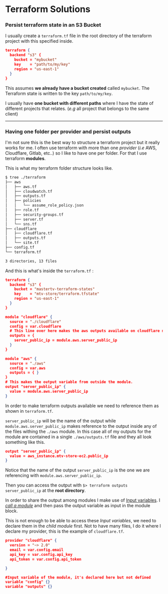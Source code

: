 # Terraform Solutions

### Persist terraform state in an S3 Bucket

I usually create a `terraform.tf` file in the root directory of the terraform project with this specified inside.

```json
terraform {
  backend "s3" {
    bucket = "mybucket"
    key    = "path/to/my/key"
    region = "us-east-1"
  }
}
```

This assumes **we already have a bucket created** called `mybucket`. The Terraform state is written to the key `path/to/my/key`. 

I usually have **one bucket with different paths** where I have the state of different projects that relates. (*e.g* all project that belongs to the same client)

------

### Having one folder per provider and persist outputs

I'm not sure this is the best way to structure a terraform project but it really works for me. I often use terraform with more than one *provider* (*i.e* AWS, Cloudflare, Gitlab, etc..) so I like to have one per folder. For that I use terraform **modules**.

This is what my terraform folder structure looks like.

```bash
$ tree ./terraform
├── aws
│   ├── aws.tf
│   ├── cloudwatch.tf
│   ├── outputs.tf
│   ├── policies
│   │   └── assume_role_policy.json
│   ├── role.tf
│   ├── security-groups.tf
│   ├── server.tf
│   └── sns.tf
├── cloudflare
│   ├── cloudflare.tf
│   ├── outputs.tf
│   └── site.tf
├── config.tf
└── terraform.tf

3 directories, 13 files
```

And this is what's inside the `terraform.tf` :

```json
terraform {
  backend "s3" {
    bucket = "mastertv-terraform-states"
    key    = "mtv-store/terraform.tfstate"
    region = "us-east-1"
  }
}

module "cloudflare" {
  source = "./cloudflare"
  config = var.cloudflare
  # This line over here makes the aws outputs available on cloudflare module.
  outputs = {
    server_public_ip = module.aws.server_public_ip
  }
}

module "aws" {
  source = "./aws"
  config = var.aws
  outputs = { }
}
# This makes the output variable from outside the module.
output "server_public_ip" {
  value = module.aws.server_public_ip
}
```

In order to make terraform outputs available we need to reference them as shown in `terraform.tf`.

`server_public_ip` will be the name of the output while `module.aws.server_public_ip` makes reference to the output inside any of the files withing the `./aws` module. In this case all of my outputs for the module are contained in a single `./aws/outputs.tf` file and they all look something like this.

```json
output "server_public_ip" {
  value = aws_instance.mtv-store-ec2.public_ip
}
```

Notice that the name of the output `server_public_ip` is the one we are referencing with `module.aws.server_public_ip`.

Then you can access the output with `$> terraform outputs server_public_ip` at the **root directory**.



In order to share the output among modules I make use of [Input variables](https://www.terraform.io/docs/configuration/variables.html). I [*call a module*](https://www.terraform.io/docs/configuration/modules.html#calling-a-child-module) and then pass the output variable as input in the module block.

This is not enough to be able to access these *Input variables*, we need to declare them in the *child module* first. Not to have many files, I do it where I declare my provider, this is the example of `cloudflare.tf`. 

```json
provider "cloudflare" {
  version = "~> 2.0"
  email = var.config.email
  api_key = var.config.api_key
  api_token = var.config.api_token

}

#Input variable of the module, it's declared here but not defined
variable "config" {}
variable "outputs" {}
```